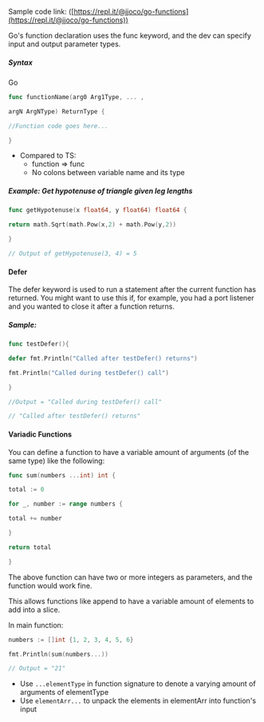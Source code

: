 Sample code link: ([https://repl.it/@jjoco/go-functions](https://repl.it/@jjoco/go-functions))

Go's function declaration uses the func keyword, and the dev can specify input and output parameter types.

##### Syntax

Go
```go
func functionName(arg0 Arg1Type, ... ,

argN ArgNType) ReturnType {

//Function code goes here...

}
```
- Compared to TS:
  - function => func
  - No colons between variable name and its type

##### Example: Get hypotenuse of triangle given leg lengths
```go
func getHypotenuse(x float64, y float64) float64 {

return math.Sqrt(math.Pow(x,2) + math.Pow(y,2))

}

// Output of getHypotenuse(3, 4) = 5
```
#### Defer

The defer keyword is used to run a statement after the current function has returned. You might want to use this if, for example, you had a port listener and you wanted to close it after a function returns.

##### Sample:
```go
func testDefer(){

defer fmt.Println("Called after testDefer() returns")

fmt.Println("Called during testDefer() call")

}

//Output = "Called during testDefer() call"

// "Called after testDefer() returns"
```
#### Variadic Functions

You can define a function to have a variable amount of arguments (of the same type) like the following:
```go
func sum(numbers ...int) int {

total := 0

for _, number := range numbers {

total += number

}

return total

}
```
The above function can have two or more integers as parameters, and the function would work fine.

This allows functions like append to have a variable amount of elements to add into a slice.

In main function:
```go
numbers := []int {1, 2, 3, 4, 5, 6}

fmt.Println(sum(numbers...))

// Output = "21"
```
- Use `...elementType` in function signature to denote a varying amount of arguments of elementType
- Use `elementArr...` to unpack the elements in elementArr into function's input
